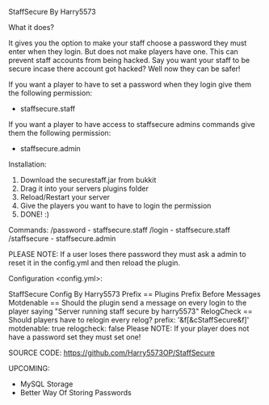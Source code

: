 StaffSecure By Harry5573

What it does?

It gives you the option to make your staff choose a password they must enter when they login. But does not make players have one. This can prevent staff accounts from being hacked. Say you want your staff to be secure incase there account got hacked? Well now they can be safer!

If you want a player to have to set a password when they login give them the following permission:
- staffsecure.staff

If you want a player to have access to staffsecure admins commands give them the following permission:
- staffsecure.admin

Installation: 
1) Download the securestaff.jar from bukkit 
2) Drag it into your servers plugins folder 
3) Reload/Restart your server 
4) Give the players you want to have to login the permission 
5) DONE! :)

Commands: 
/password <password> - staffsecure.staff
/login <password> - staffsecure.staff
/staffsecure <reload> - staffsecure.admin

PLEASE NOTE: If a user loses there password they must ask a admin to reset it in the config.yml and then reload the plugin.

Configuration <config.yml>: 

StaffSecure Config By Harry5573
Prefix == Plugins Prefix Before Messages
Motdenable == Should the plugin send a message on every login to the player saying "Server running staff secure by harry5573"
RelogCheck == Should players have to relogin every relog?
prefix: '&f[&cStaffSecure&f]'
motdenable: true
relogcheck: false
Please NOTE: If your player does not have a password set they must set one!

SOURCE CODE: https://github.com/Harry5573OP/StaffSecure

UPCOMING:
- MySQL Storage
- Better Way Of Storing Passwords
